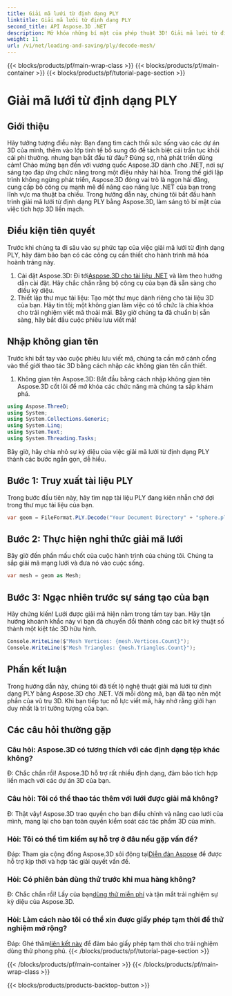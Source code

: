 ```yaml
---
title: Giải mã lưới từ định dạng PLY
linktitle: Giải mã lưới từ định dạng PLY
second_title: API Aspose.3D .NET
description: Mở khóa những bí mật của phép thuật 3D! Giải mã lưới từ định dạng PLY một cách dễ dàng với Aspose.3D cho .NET. Nâng tầm dự án của bạn lên những chiều hướng mới.
weight: 11
url: /vi/net/loading-and-saving/ply/decode-mesh/
---
```


{{< blocks/products/pf/main-wrap-class >}}
{{< blocks/products/pf/main-container >}}
{{< blocks/products/pf/tutorial-page-section >}}

# Giải mã lưới từ định dạng PLY

## Giới thiệu
Hãy tưởng tượng điều này: Bạn đang tìm cách thổi sức sống vào các dự án 3D của mình, thêm vào lớp tinh tế bổ sung đó để tách biệt cái trần tục khỏi cái phi thường. nhưng bạn bắt đầu từ đâu? Đừng sợ, nhà phát triển dũng cảm! Chào mừng bạn đến với vương quốc Aspose.3D dành cho .NET, nơi sự sáng tạo đáp ứng chức năng trong một điệu nhảy hài hòa.
Trong thế giới lập trình không ngừng phát triển, Aspose.3D đóng vai trò là ngọn hải đăng, cung cấp bộ công cụ mạnh mẽ để nâng cao năng lực .NET của bạn trong lĩnh vực ma thuật ba chiều. Trong hướng dẫn này, chúng tôi bắt đầu hành trình giải mã lưới từ định dạng PLY bằng Aspose.3D, làm sáng tỏ bí mật của việc tích hợp 3D liền mạch.
## Điều kiện tiên quyết
Trước khi chúng ta đi sâu vào sự phức tạp của việc giải mã lưới từ định dạng PLY, hãy đảm bảo bạn có các công cụ cần thiết cho hành trình mã hóa hoành tráng này.
1.  Cài đặt Aspose.3D: Đi tới[Aspose.3D cho tài liệu .NET](https://reference.aspose.com/3d/net/) và làm theo hướng dẫn cài đặt. Hãy chắc chắn rằng bộ công cụ của bạn đã sẵn sàng cho điều kỳ diệu.
2. Thiết lập thư mục tài liệu: Tạo một thư mục dành riêng cho tài liệu 3D của bạn. Hãy tin tôi; một không gian làm việc có tổ chức là chìa khóa cho trải nghiệm viết mã thoải mái.
Bây giờ chúng ta đã chuẩn bị sẵn sàng, hãy bắt đầu cuộc phiêu lưu viết mã!
## Nhập không gian tên
Trước khi bắt tay vào cuộc phiêu lưu viết mã, chúng ta cần mở cánh cổng vào thế giới thao tác 3D bằng cách nhập các không gian tên cần thiết.
1. Không gian tên Aspose.3D: Bắt đầu bằng cách nhập không gian tên Aspose.3D cốt lõi để mở khóa các chức năng mà chúng ta sắp khám phá.
```csharp
using Aspose.ThreeD;
using System;
using System.Collections.Generic;
using System.Linq;
using System.Text;
using System.Threading.Tasks;
```
Bây giờ, hãy chia nhỏ sự kỳ diệu của việc giải mã lưới từ định dạng PLY thành các bước ngắn gọn, dễ hiểu.
## Bước 1: Truy xuất tài liệu PLY
Trong bước đầu tiên này, hãy tìm nạp tài liệu PLY đang kiên nhẫn chờ đợi trong thư mục tài liệu của bạn.
```csharp
var geom = FileFormat.PLY.Decode("Your Document Directory" + "sphere.ply");
```
## Bước 2: Thực hiện nghi thức giải mã lưới
Bây giờ đến phần mấu chốt của cuộc hành trình của chúng tôi. Chúng ta sắp giải mã mạng lưới và đưa nó vào cuộc sống.
```csharp
var mesh = geom as Mesh;
```
## Bước 3: Ngạc nhiên trước sự sáng tạo của bạn
Hãy chứng kiến! Lưới được giải mã hiện nằm trong tầm tay bạn. Hãy tận hưởng khoảnh khắc này vì bạn đã chuyển đổi thành công các bit kỹ thuật số thành một kiệt tác 3D hữu hình.
```csharp
Console.WriteLine($"Mesh Vertices: {mesh.Vertices.Count}");
Console.WriteLine($"Mesh Triangles: {mesh.Triangles.Count}");
```
## Phần kết luận
Trong hướng dẫn này, chúng tôi đã tiết lộ nghệ thuật giải mã lưới từ định dạng PLY bằng Aspose.3D cho .NET. Với mỗi dòng mã, bạn đã tạo nên một phần của vũ trụ 3D. Khi bạn tiếp tục nỗ lực viết mã, hãy nhớ rằng giới hạn duy nhất là trí tưởng tượng của bạn.

## Các câu hỏi thường gặp
### Câu hỏi: Aspose.3D có tương thích với các định dạng tệp khác không?
Đ: Chắc chắn rồi! Aspose.3D hỗ trợ rất nhiều định dạng, đảm bảo tích hợp liền mạch với các dự án 3D của bạn.
### Câu hỏi: Tôi có thể thao tác thêm với lưới được giải mã không?
Đ: Thật vậy! Aspose.3D trao quyền cho bạn điều chỉnh và nâng cao lưới của mình, mang lại cho bạn toàn quyền kiểm soát các tác phẩm 3D của mình.
### Hỏi: Tôi có thể tìm kiếm sự hỗ trợ ở đâu nếu gặp vấn đề?
 Đáp: Tham gia cộng đồng Aspose.3D sôi động tại[Diễn đàn Aspose](https://forum.aspose.com/c/3d/18) để được hỗ trợ kịp thời và hợp tác giải quyết vấn đề.
### Hỏi: Có phiên bản dùng thử trước khi mua hàng không?
Đ: Chắc chắn rồi! Lấy của bạn[dùng thử miễn phí](https://releases.aspose.com/) và tận mắt trải nghiệm sự kỳ diệu của Aspose.3D.
### Hỏi: Làm cách nào tôi có thể xin được giấy phép tạm thời để thử nghiệm mở rộng?
 Đáp: Ghé thăm[liên kết này](https://purchase.aspose.com/temporary-license/) để đảm bảo giấy phép tạm thời cho trải nghiệm dùng thử phong phú.
{{< /blocks/products/pf/tutorial-page-section >}}

{{< /blocks/products/pf/main-container >}}
{{< /blocks/products/pf/main-wrap-class >}}

{{< blocks/products/products-backtop-button >}}
